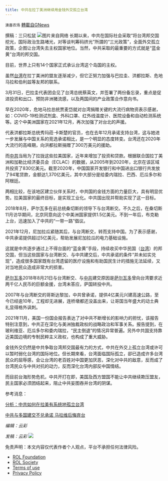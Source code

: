 ```yaml
---
title: 中共在拉丁美洲继续用金钱外交孤立台湾
---
```

`澳喜农场` [轉載自GNews](https://gnews.org/zh-hans/2317855/)

撰稿：三只松鼠
![](https://assets.gnews.org/wp-content/uploads/2022/04/Slide1-19.jpg)图片来自网络
长期以来，中共在国际社会采取“将台湾邦交国挖光，国际政治生路堵光，对等谈判筹码挤光”所謂的“三光政策”，全面外交孤立政策，企图让台湾失去主权国家地位。当然，中共采取的最重要的方式就是“蓝金黄”台湾的邦交国。

目前，世界上只有14个国家正式承认台湾这个岛国的主权。

虽然[台湾](https://www.epochtimes.com/gb/tag/%E5%8F%B0%E6%B9%BE.html)在拉丁美洲的盟友逐渐减少，但它正努力加强与巴拉圭、洪都拉斯、危地马拉和伯利兹等友邦的联系。

3月31日，巴拉圭代表团会见了台湾总统蔡英文，并签署了两份备忘录，重点是促进投资和出口、预防非洲猪流感，以及两国间的产业政策合作意向书。

早在2020年，危地马拉总统贾麦岱就对台湾捐赠关键的大流行病物资表示感谢，如：COVID-19检测试剂盒、外科口罩、红外线温度计、医院设备和自动检测系统等。这个中美洲国家在2021年12月，再次加强了对台北的声援。

代表洪都拉斯总统秀玛菈·卡斯楚的官员，也在去年12月承诺支持台湾，这与她进一步发展与中国关系的竞选承诺相比，是一个明显的态度转变。台湾还在2020年大流行的高峰期，向洪都拉斯捐赠了300万美元的援助。

而[中共](https://www.epochtimes.com/gb/tag/%E4%B8%AD%E5%85%B1.html)当局为了拉拢这些拉美国家，近年来增加了投资和贷款。根据联合国拉丁美洲和加勒比经济委员会（ECLAC）的数据，从2005年到2020年，北京在该区域共投资了830亿美元。截至2020年，中国国家开发银行和中国进出口银行共发放了94笔贷款，金额达1,370亿美元，其中大部分是给委内瑞拉、巴西、厄瓜多尔和阿根廷。

两相比较，在该地区建立伙伴关系时，中共国的金钱方面的力量巨大，具有明显优势。拉美国家的最终目标，是实现工业化。中共国出现并帮助实现了这一目标。

2018年8月，萨尔瓦多在前总统桑切斯的领导下与台湾断交。不久之后，在桑切斯11月访华期间，北京同意向这个中美洲国家提供1.5亿美元。不到一年后，布克勒上台，迅速加入了中共的“一带一路”倡议。

2021年12月，尼加拉瓜紧随其后，与台湾断交，转而支持中国。为了表示感谢，中共承诺提供超过5亿美元，帮助发展尼加拉瓜的电力基础设施。

这就是中共逐步通过上不得台面的“蓝金黄”手段，持续收买中华民国（[台湾](https://www.epochtimes.com/gb/tag/%E5%8F%B0%E6%B9%BE.html)）的邦交国，但当这些国家与台湾断交、与中共建交后，中共承诺的条件“并未如实兑现”，造成很多国家既有台湾遗留的医疗设施和有助国民生计的措施无法延续，又对当地民众造成非常大的损害。

[萨尔瓦多](https://www.epochtimes.com/gb/tag/%E8%90%A8%E5%B0%94%E7%93%A6%E5%A4%9A.html)2018年8月21日与台湾断交、与[中共](https://www.epochtimes.com/gb/tag/%E4%B8%AD%E5%85%B1.html)建交原因是[萨尔瓦多](https://www.epochtimes.com/gb/tag/%E8%90%A8%E5%B0%94%E7%93%A6%E5%A4%9A.html)曾向台湾要求近两千亿人民币的巨额金援，台湾未答应，萨国转投中共。

2007年与台湾断交的哥斯达黎加，中共曾承诺，提供4亿美元兴建高速公路，至今已经逾10年，工程却无进展，连桥墩都还没盖出来，让哥国当年盛大的动土典礼显得格外讽刺。

2021年11月，美国一份国会报告表达了对中共不断增长的影响力的担忧，该报告特别注意到，中共正在深化与美洲独裁政权的战略政治和军事关系。报告提到，在玻利维亚、厄瓜多尔和委内瑞拉，“民主倒退”的情况异常普遍。另外中共国支持靠近美国边境的专制民粹主义政权，也构成了重大威胁。

金钱外交仍然是中共争取台湾邦交国最有力的方式，中共在外交上孤立台湾或许可以暂时弱化台湾的国际地位。但长期來看，台湾面临国际孤立，卻已造成许多台湾民众的屈辱感，会让台湾的老百姓对中国更加厌恶，深化对中共的敌意，反而成了台湾民众与中共对抗的动力，反而深化台湾内部反中国情结。

而目前台海形势危机，中共开打在即，美国及西方盟国不能让中共继续欺压盟友，民主国家必须团结起来，阻止中共妄图吞并台湾的阴谋。

参考消息：

[分析：中共如何在拉美有系统地孤立台湾](https://www.epochtimes.com/gb/22/4/9/n13706293.htm)

[中共与多国建交不兑承诺 马拉维后悔弃台](https://www.epochtimes.com/gb/18/8/29/n10676299.htm)

*编辑：云彩*

*发稿：云彩*
![](https://assets.gnews.org/wp-content/uploads/2022/04/HA.jpg)
 

免责声明：本文内容仅代表作者个人观点，平台不承担任何法律风险。

- [ROL Foundation](https://rolfoundation.org/)
- [ROL Society](https://rolsociety.org/)
- [Terms of use](https://gnews.org/terms-of-use-3/)
- [Privacy Policy](https://gnews.org/privacy-policy/)
